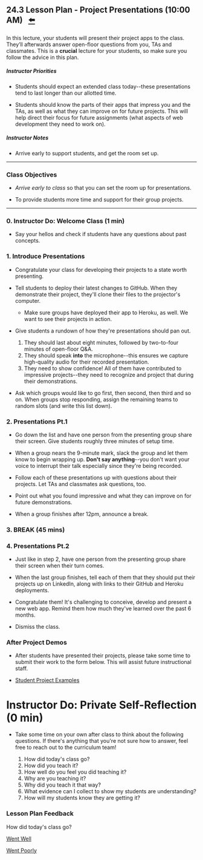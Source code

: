 ## 24.3 Lesson Plan - Project Presentations (10:00 AM) <!--links--> &nbsp; [⬅️](../02-Day/02-Day-LessonPlan.md) &nbsp; 

In this lecture, your students will present their project apps to the class. They’ll afterwards answer open-floor questions from you, TAs and classmates. This is a **crucial** lecture for your students, so make sure you follow the advice in this plan. 

##### Instructor Priorities

* Students should expect an extended class today--these presentations tend to last longer than our allotted time. 

* Students should know the parts of their apps that impress you and the TAs, as well as what they can improve on for future projects. This will help direct their focus for future assignments (what aspects of web development they need to work on).

##### Instructor Notes

* Arrive early to support students, and get the room set up.

- - -

### Class Objectives

* _Arrive early to class_ so that you can set the room up for presentations.

* To provide students more time and support for their group projects.

- - -

### 0. Instructor Do: Welcome Class (1 min)

* Say your hellos and check if students have any questions about past concepts.

### 1. Introduce Presentations

* Congratulate your class for developing their projects to a state worth presenting.

* Tell students to deploy their latest changes to GitHub. When they demonstrate their project, they'll clone their files to the projector's computer.

  * Make sure groups have deployed their app to Heroku, as well. We want to see their projects in action.

* Give students a rundown of how they're presentations should pan out.

  1. They should last about eight minutes, followed by two-to-four minutes of open-floor Q&A.
  2. They should speak **into** the microphone--this ensures we capture high-quality audio for their recorded presentation.
  3. They need to show confidence! All of them have contributed to impressive projects--they need to recognize and project that during their demonstrations.

* Ask which groups would like to go first, then second, then third and so on. When groups stop responding, assign the remaining teams to random slots (and write this list down).

### 2. Presentations Pt.1

* Go down the list and have one person from the presenting group share their screen. Give students roughly three minutes of setup time.

* When a group nears the 9-minute mark, slack the group and let them know to begin wrapping up. **Don't say anything**--you don't want your voice to interrupt their talk especially since they're being recorded.

* Follow each of these presentations up with questions about their projects. Let TAs and classmates ask questions, too.

* Point out what you found impressive and what they can improve on for future demonstrations.

* When a group finishes after 12pm, announce a break.

### 3. BREAK (45 mins)

### 4. Presentations Pt.2

* Just like in step 2, have one person from the presenting group share their screen when their turn comes.

* When the last group finishes, tell each of them that they should put their projects up on LinkedIn, along with links to their GitHub and Heroku deployments.

* Congratulate them! It's challenging to conceive, develop and present a new web app. Remind them how much they've learned over the past 6 months.

* Dismiss the class.

### After Project Demos

* After students have presented their projects, please take some time to submit their work to the form below. This will assist future instructional staff. 

* [Student Project Examples](https://goo.gl/forms/d82FCYMGeRcrxruQ2)

# Instructor Do: Private Self-Reflection (0 min)

* Take some time on your own after class to think about the following questions. If there's anything that you're not sure how to answer, feel free to reach out to the curriculum team!

  1. How did today's class go?
  2. How did you teach it?
  3. How well do you feel you did teaching it?
  4. Why are you teaching it?
  5. Why did you teach it that way?
  6. What evidence can I collect to show my students are understanding?
  7. How will my students know they are getting it?

### Lesson Plan Feedback

How did today's class go?

[Went Well](http://www.surveygizmo.com/s3/4325914/FS-Curriculum-Feedback?format=pt&sentiment=positive&lesson=24.03)

[Went Poorly](http://www.surveygizmo.com/s3/4325914/FS-Curriculum-Feedback?format=pt&sentiment=negative&lesson=24.03)
